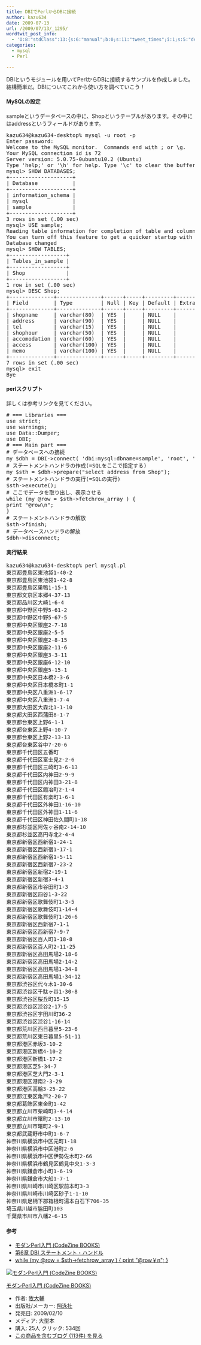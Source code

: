 ```yaml
---
title: DBIでPerlからDBに接続
author: kazu634
date: 2009-07-13
url: /2009/07/13/_1295/
wordtwit_post_info:
  - 'O:8:"stdClass":13:{s:6:"manual";b:0;s:11:"tweet_times";i:1;s:5:"delay";i:0;s:7:"enabled";i:1;s:10:"separation";s:2:"60";s:7:"version";s:3:"3.7";s:14:"tweet_template";b:0;s:6:"status";i:2;s:6:"result";a:0:{}s:13:"tweet_counter";i:2;s:13:"tweet_log_ids";a:1:{i:0;i:4707;}s:9:"hash_tags";a:0:{}s:8:"accounts";a:1:{i:0;s:7:"kazu634";}}'
categories:
  - mysql
  - Perl

---
```

<div class="section">
<p>
    DBIというモジュールを用いてPerlからDBに接続するサンプルを作成しました。結構簡単だ。DBIについてこれから使い方を調べていこう！
</p>
  
<h4>
    MySQLの設定
</h4>
  
<p>
    sampleというデータベースの中に、Shopというテーブルがあります。その中にはaddressというフィールドがあります。
</p>
  
<pre class="syntax-highlight">
kazu634@kazu634-desktop% mysql -u root -p                                  ~/work/googlemaps [<span class="synConstant">3082</span>]
Enter password:
Welcome <span class="synSpecial">to</span> the MySQL monitor.  Commands <span class="synSpecial">end</span> <span class="synSpecial">with</span> ; <span class="synStatement">or</span> \g.
Your MySQL connection id <span class="synSpecial">is</span> <span class="synConstant">72</span>
Server version: <span class="synConstant">5.0</span>.<span class="synConstant">75</span>-0ubuntu10.<span class="synConstant">2</span> (Ubuntu)
<span class="synSpecial">Type</span> <span class="synConstant">'help;'</span> <span class="synStatement">or</span> <span class="synConstant">'\h'</span> <span class="synSpecial">for</span> help. <span class="synSpecial">Type</span> <span class="synConstant">'\c'</span> <span class="synSpecial">to</span> clear the buffer.
mysql&#62; SHOW DATABASES;
+<span class="synComment">--------------------+</span>
| Database           |
+<span class="synComment">--------------------+</span>
| information_schema |
| mysql              |
| sample             |
+<span class="synComment">--------------------+</span>
<span class="synConstant">3</span> <span class="synSpecial">rows</span> <span class="synStatement">in</span> <span class="synStatement">set</span> (<span class="synConstant"></span>.<span class="synConstant">00</span> sec)
mysql&#62; USE sample;
Reading <span class="synSpecial">table</span> information <span class="synSpecial">for</span> completion <span class="synSpecial">of</span> <span class="synSpecial">table</span> <span class="synStatement">and</span> <span class="synSpecial">column</span> names
You can turn off this feature <span class="synSpecial">to</span> get a quicker startup <span class="synSpecial">with</span> -A
Database changed
mysql&#62; SHOW TABLES;
+<span class="synComment">------------------+</span>
| Tables_in_sample |
+<span class="synComment">------------------+</span>
| Shop             |
+<span class="synComment">------------------+</span>
<span class="synConstant">1</span> <span class="synSpecial">row</span> <span class="synStatement">in</span> <span class="synStatement">set</span> (<span class="synConstant"></span>.<span class="synConstant">00</span> sec)
mysql&#62; <span class="synSpecial">DESC</span> Shop;
+<span class="synComment">--------------+--------------+------+-----+---------+-------+</span>
| Field        | <span class="synSpecial">Type</span>         | <span class="synSpecial">Null</span> | Key | <span class="synSpecial">Default</span> | Extra |
+<span class="synComment">--------------+--------------+------+-----+---------+-------+</span>
| shopname     | <span class="synType">varchar</span>(<span class="synConstant">80</span>)  | YES  |     | <span class="synSpecial">NULL</span>    |       |
| address      | <span class="synType">varchar</span>(<span class="synConstant">90</span>)  | YES  |     | <span class="synSpecial">NULL</span>    |       |
| tel          | <span class="synType">varchar</span>(<span class="synConstant">15</span>)  | YES  |     | <span class="synSpecial">NULL</span>    |       |
| shophour     | <span class="synType">varchar</span>(<span class="synConstant">50</span>)  | YES  |     | <span class="synSpecial">NULL</span>    |       |
| accomodation | <span class="synType">varchar</span>(<span class="synConstant">60</span>)  | YES  |     | <span class="synSpecial">NULL</span>    |       |
| <span class="synSpecial">access</span>       | <span class="synType">varchar</span>(<span class="synConstant">100</span>) | YES  |     | <span class="synSpecial">NULL</span>    |       |
| memo         | <span class="synType">varchar</span>(<span class="synConstant">100</span>) | YES  |     | <span class="synSpecial">NULL</span>    |       |
+<span class="synComment">--------------+--------------+------+-----+---------+-------+</span>
<span class="synConstant">7</span> <span class="synSpecial">rows</span> <span class="synStatement">in</span> <span class="synStatement">set</span> (<span class="synConstant"></span>.<span class="synConstant">00</span> sec)
mysql&#62; exit
Bye
</pre>
  
<h4>
    perlスクリプト
</h4>
  
<p>
    詳しくは参考リンクを見てください。
</p>
  
<pre class="syntax-highlight">
<span class="synComment"># === Libraries ===</span>
<span class="synStatement">use strict</span>;
<span class="synStatement">use warnings</span>;
<span class="synStatement">use </span>Data::Dumper;
<span class="synStatement">use </span>DBI;
<span class="synComment"># === Main part ===</span>
<span class="synComment"># データベースへの接続</span>
<span class="synStatement">my</span> <span class="synIdentifier">$dbh</span> = DBI-&#62;<span class="synStatement">connect</span>( <span class="synConstant">'dbi:mysql:dbname=sample'</span>, <span class="synConstant">'root'</span>, <span class="synConstant">'xxxxx'</span> );
<span class="synComment"># ステートメントハンドラの作成(=SQLをここで指定する)</span>
<span class="synStatement">my</span> <span class="synIdentifier">$sth</span> = <span class="synIdentifier">$dbh</span>-&#62;prepare(<span class="synConstant">&#34;select address from Shop&#34;</span>);
<span class="synComment"># ステートメントハンドラの実行(=SQLの実行)</span>
<span class="synIdentifier">$sth</span>-&#62;execute();
<span class="synComment"># ここでデータを取り出し、表示させる</span>
<span class="synStatement">while</span> (<span class="synStatement">my</span> <span class="synIdentifier">@row</span> = <span class="synIdentifier">$sth</span>-&#62;fetchrow_array ) {
<span class="synStatement">print</span> <span class="synConstant">&#34;</span><span class="synIdentifier">@row</span><span class="synSpecial">\n</span><span class="synConstant">&#34;</span>;
}
<span class="synComment"># ステートメントハンドラの解放</span>
<span class="synIdentifier">$sth</span>-&#62;finish;
<span class="synComment"># データベースハンドラの解放</span>
<span class="synIdentifier">$dbh</span>-&#62;disconnect;
</pre>
  
<h4>
    実行結果
</h4>
  
<pre class="syntax-highlight">
kazu634@kazu634-desktop% perl mysql.pl                                     ~/work/googlemaps <span class="synStatement">[</span><span class="synConstant">3081</span><span class="synStatement">]</span>
東京都豊島区東池袋<span class="synConstant">1-40-2</span>
東京都豊島区東池袋<span class="synConstant">1-42-8</span>
東京都豊島区巣鴨<span class="synConstant">1-15-1</span>
東京都文京区本郷<span class="synConstant">4-37-13</span>
東京都品川区大崎<span class="synConstant">1-6-4</span>
東京都中野区中野<span class="synConstant">5-61-2</span>
東京都中野区中野<span class="synConstant">5-67-5</span>
東京都中央区銀座<span class="synConstant">2-7-18</span>
東京都中央区銀座<span class="synConstant">2-5-5</span>
東京都中央区銀座<span class="synConstant">2-8-15</span>
東京都中央区銀座<span class="synConstant">2-11-6</span>
東京都中央区銀座<span class="synConstant">3-3-11</span>
東京都中央区銀座<span class="synConstant">6-12-10</span>
東京都中央区銀座<span class="synConstant">5-15-1</span>
東京都中央区日本橋<span class="synConstant">2-3-6</span>
東京都中央区日本橋本町<span class="synConstant">1-1</span>
東京都中央区八重洲<span class="synConstant">1-6-17</span>
東京都中央区八重洲<span class="synConstant">1-7-4</span>
東京都大田区大森北<span class="synConstant">1-1-10</span>
東京都大田区西蒲田<span class="synConstant">8-1-7</span>
東京都台東区上野<span class="synConstant">6-1-1</span>
東京都台東区上野<span class="synConstant">4-10-7</span>
東京都台東区上野<span class="synConstant">2-13-13</span>
東京都台東区谷中<span class="synConstant">7-20-6</span>
東京都千代田区五番町
東京都千代田区富士見<span class="synConstant">2-2-6</span>
東京都千代田区三崎町<span class="synConstant">3-6-13</span>
東京都千代田区内神田<span class="synConstant">2-9-9</span>
東京都千代田区内神田<span class="synConstant">3-21-8</span>
東京都千代田区鍛冶町<span class="synConstant">2-1-4</span>
東京都千代田区有楽町<span class="synConstant">1-6-1</span>
東京都千代田区外神田<span class="synConstant">1-16-10</span>
東京都千代田区外神田<span class="synConstant">1-11-6</span>
東京都千代田区神田佐久間町<span class="synConstant">1-18</span>
東京都杉並区阿佐ヶ谷南<span class="synConstant">2-14-10</span>
東京都杉並区高円寺北<span class="synConstant">2-4-4</span>
東京都新宿区西新宿<span class="synConstant">1-24-1</span>
東京都新宿区西新宿<span class="synConstant">1-17-1</span>
東京都新宿区西新宿<span class="synConstant">1-5-11</span>
東京都新宿区西新宿<span class="synConstant">7-23-2</span>
東京都新宿区新宿<span class="synConstant">2-19-1</span>
東京都新宿区新宿<span class="synConstant">3-4-1</span>
東京都新宿区市谷田町<span class="synConstant">1-3</span>
東京都新宿区四谷<span class="synConstant">1-3-22</span>
東京都新宿区歌舞伎町<span class="synConstant">1-3-5</span>
東京都新宿区歌舞伎町<span class="synConstant">1-14-4</span>
東京都新宿区歌舞伎町<span class="synConstant">1-26-6</span>
東京都新宿区西新宿<span class="synConstant">7-1-1</span>
東京都新宿区西新宿<span class="synConstant">7-9-7</span>
東京都新宿区百人町<span class="synConstant">1-18-8</span>
東京都新宿区百人町<span class="synConstant">2-11-25</span>
東京都新宿区高田馬場<span class="synConstant">2-18-6</span>
東京都新宿区高田馬場<span class="synConstant">2-14-2</span>
東京都新宿区高田馬場<span class="synConstant">1-34-8</span>
東京都新宿区高田馬場<span class="synConstant">1-34-12</span>
東京都渋谷区代々木<span class="synConstant">1-30-6</span>
東京都渋谷区千駄ヶ谷<span class="synConstant">1-30-8</span>
東京都渋谷区桜丘町<span class="synConstant">15-15</span>
東京都渋谷区渋谷<span class="synConstant">2-17-5</span>
東京都渋谷区宇田川町<span class="synConstant">36-2</span>
東京都渋谷区渋谷<span class="synConstant">1-16-14</span>
東京都荒川区西日暮里<span class="synConstant">5-23-6</span>
東京都荒川区東日暮里<span class="synConstant">5-51-11</span>
東京都港区赤坂<span class="synConstant">3-10-2</span>
東京都港区新橋<span class="synConstant">4-10-2</span>
東京都港区新橋<span class="synConstant">1-17-2</span>
東京都港区芝<span class="synConstant">5-34-7</span>
東京都港区芝大門<span class="synConstant">2-3-1</span>
東京都港区港南<span class="synConstant">2-3-29</span>
東京都港区高輪<span class="synConstant">3-25-22</span>
東京都江東区亀戸<span class="synConstant">2-20-7</span>
東京都葛飾区東金町<span class="synConstant">1-42</span>
東京都立川市柴崎町<span class="synConstant">3-4-14</span>
東京都立川市曙町<span class="synConstant">2-13-10</span>
東京都立川市曙町<span class="synConstant">2-9-1</span>
東京都武蔵野市中町<span class="synConstant">1-6-7</span>
神奈川県横浜市中区元町<span class="synConstant">1-18</span>
神奈川県横浜市中区港町<span class="synConstant">2-6</span>
神奈川県横浜市中区伊勢佐木町<span class="synConstant">2-66</span>
神奈川県横浜市鶴見区鶴見中央<span class="synConstant">1-3-3</span>
神奈川県鎌倉市小町<span class="synConstant">1-6-19</span>
神奈川県鎌倉市大船<span class="synConstant">1-7-1</span>
神奈川県川崎市川崎区駅前本町<span class="synConstant">3-3</span>
神奈川県川崎市川崎区砂子<span class="synConstant">1-1-10</span>
神奈川県足柄下郡箱根町湯本白石下<span class="synConstant">706-35</span>
埼玉県川越市脇田町<span class="synConstant">103</span>
千葉県市川市八幡<span class="synConstant">2-6-15</span>
</pre>
  
<h4>
    参考
</h4>
  
<ul>
<li>
<a href="http://d.hatena.ne.jp/asin/4798119172" onclick="__gaTracker('send', 'event', 'outbound-article', 'http://d.hatena.ne.jp/asin/4798119172', 'モダンPerl入門 (CodeZine BOOKS)');">モダンPerl入門 (CodeZine BOOKS)</a>
</li>
<li>
<a href="http://www.rfs.jp/sb/perl/dbi/06.html#fetchrow_array" onclick="__gaTracker('send', 'event', 'outbound-article', 'http://www.rfs.jp/sb/perl/dbi/06.html#fetchrow_array', '第6章 DBI ステートメント・ハンドル');" target="_blank">第6章 DBI ステートメント・ハンドル</a>
</li>
<li>
<a href="http://paranoids.sakura.ne.jp/kaworu/2008-05-14-2.html" onclick="__gaTracker('send', 'event', 'outbound-article', 'http://paranoids.sakura.ne.jp/kaworu/2008-05-14-2.html', 'while (my @row = $sth-&#062;fetchrow_array ) {  print &#034;@row￥n&#034;; }');" target="_blank">while (my @row = $sth->fetchrow_array ) { print "@row￥n"; }</a>
</li>
</ul>
  
<p>
</p>
  
<div class="hatena-asin-detail">
<a href="http://www.amazon.co.jp/dp/4798119172/?tag=hatena_st1-22&ascsubtag=d-7ibv" onclick="__gaTracker('send', 'event', 'outbound-article', 'http://www.amazon.co.jp/dp/4798119172/?tag=hatena_st1-22&ascsubtag=d-7ibv', '');"><img src="https://images-na.ssl-images-amazon.com/images/I/41W6wTHDSzL._SL160_.jpg" class="hatena-asin-detail-image" alt="モダンPerl入門 (CodeZine BOOKS)" title="モダンPerl入門 (CodeZine BOOKS)" /></a></p> 
    
<div class="hatena-asin-detail-info">
<p class="hatena-asin-detail-title">
<a href="http://www.amazon.co.jp/dp/4798119172/?tag=hatena_st1-22&ascsubtag=d-7ibv" onclick="__gaTracker('send', 'event', 'outbound-article', 'http://www.amazon.co.jp/dp/4798119172/?tag=hatena_st1-22&ascsubtag=d-7ibv', 'モダンPerl入門 (CodeZine BOOKS)');">モダンPerl入門 (CodeZine BOOKS)</a>
</p>
      
<ul>
<li>
<span class="hatena-asin-detail-label">作者:</span> <a href="http://d.hatena.ne.jp/keyword/%CB%D2%C2%E7%CA%E5" onclick="__gaTracker('send', 'event', 'outbound-article', 'http://d.hatena.ne.jp/keyword/%CB%D2%C2%E7%CA%E5', '牧大輔');" class="keyword">牧大輔</a>
</li>
<li>
<span class="hatena-asin-detail-label">出版社/メーカー:</span> <a href="http://d.hatena.ne.jp/keyword/%E6%C6%B1%CB%BC%D2" onclick="__gaTracker('send', 'event', 'outbound-article', 'http://d.hatena.ne.jp/keyword/%E6%C6%B1%CB%BC%D2', '翔泳社');" class="keyword">翔泳社</a>
</li>
<li>
<span class="hatena-asin-detail-label">発売日:</span> 2009/02/10
</li>
<li>
<span class="hatena-asin-detail-label">メディア:</span> 大型本
</li>
<li>
<span class="hatena-asin-detail-label">購入</span>: 25人 <span class="hatena-asin-detail-label">クリック</span>: 534回
</li>
<li>
<a href="http://d.hatena.ne.jp/asin/4798119172" onclick="__gaTracker('send', 'event', 'outbound-article', 'http://d.hatena.ne.jp/asin/4798119172', 'この商品を含むブログ (113件) を見る');" target="_blank">この商品を含むブログ (113件) を見る</a>
</li>
</ul>
</div>
    
<div class="hatena-asin-detail-foot">
</div>
</div>
</div>
